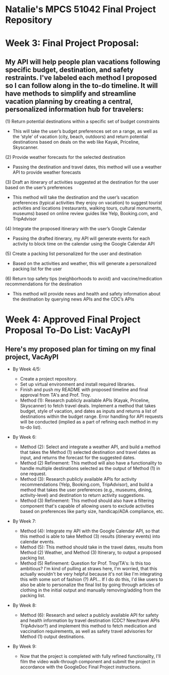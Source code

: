 # Natalie's MPCS 51042 Final Project Repository

# Week 3: Final Project Proposal:
## My API will help people plan vacations following specific budget, destination, and safety restraints. I've labeled each method I proposed so I can follow along in the to-do timeline. It will have methods to simplify and streamline vacation planning by creating a central, personalized information hub for travelers:
(1) Return potential destinations within a specific set of budget constraints
  - This will take the user’s budget preferences set on a range, as well as the ‘style’ of vacation (city, beach, outdoors) and return potential destinations based on deals on the web like Kayak, Priceline, Skyscanner.

(2) Provide weather forecasts for the selected destination
  - Passing the destination and travel dates, this method will use a weather API to provide weather forecasts

(3) Draft an itinerary of activities suggested at the destination for the user based on the user’s preferences
  - This method will take the destination and the user’s vacation preferences (typical activities they enjoy on vacation) to suggest tourist activities and locations (restaurants, walking tours, cultural monuments, museums) based on online review guides like Yelp, Booking.com, and TripAdvisor

(4) Integrate the proposed itinerary with the user’s Google Calendar
  - Passing the drafted itinerary, my API will generate events for each activity to block time on the calendar using the Google Calendar API

(5) Create a packing list personalized for the user and destination
  - Based on the activities and weather, this will generate a personalized packing list for the user

(6) Return top safety tips (neighborhoods to avoid) and vaccine/medication recommendations for the destination	
  - This method will provide news and health and safety information about the destination by querying news APIs and the CDC’s APIs

# Week 4: Approved Final Project Proposal To-Do List: VacAyPI
## Here's my proposed plan for timing on my final project, VacAyPI
* By Week 4/5:
  - Create a project repository.
  - Set up virtual environment and install required libraries.
  - Finish and push my README with proposed timeline and final approval from TA's and Prof. Troy.
  - Method (1): Research publicly available APIs (Kayak, Priceline, Skyscanner) to fetch travel deals. Implement a method that takes budget, style of vacation, and dates as inputs and returns a list of destinations within the budget range. Error handling for API requests will be conducted (implied as a part of refining each method in my to-do list).

    
* By Week 6:
  - Method (2): Select and integrate a weather API, and build a method that takes the Method (1) selected destination and travel dates as input, and returns the forecast for the suggested dates.
  - Method (2) Refinement: This method will also have a functionality to handle multiple destinations selected as the output of Method (1) in one request.
  - Method (3): Research publicly available APIs for activity recommendations (Yelp, Booking.com, TripAdvisor), and build a method that takes the user preferences (e.g., museums, dining, activity-level) and destination to return activity suggestions.
  - Method (3) Refinement: This method should also have a filtering component that's capable of allowing users to exclude activities based on preferences like party size, handicap/ADA compliance, etc.
    
* By Week 7:
  - Method (4): Integrate my API with the Google Calendar API, so that this method is able to take Method (3) results (itinerary events) into calendar events.
  - Method (5): This method should take in the travel dates, results from Method (2) Weather, and Method (3) Itinerary, to output a proposed packing list.
  - Method (5) Refinement: Question for Prof. Troy/TA's: Is this too ambitious? I'm kind of pulling at straws here, I'm worried, that this actually wouldn't be very helpful because it's not like I'm integrating this with some sort of fashion (?) API... If I do do this, I'd like users to also be able to personalize the final list by going through articles of clothing in the initial output and manually removing/adding from the packing list.
  
* By Week 8:
  - Method (6): Research and select a publicly available API for safety and health information by travel destination (CDC? New/travel APIs TripAdvisor?) and implement this method to fetch medication and vaccination requirements, as well as safety travel advisories for Method (1) output destinations.
  
* By Week 9:
  - Now that the project is completed with fully refined functionality, I'll film the video walk-through component and submit the project in accordance with the GoogleDoc Final Project instructions.
